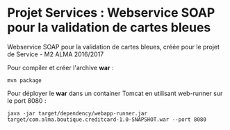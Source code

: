 Projet Services : Webservice SOAP pour la validation de cartes bleues
=====================================================================

Webservice SOAP pour la validation de cartes bleues, créée pour le projet de Service - M2 ALMA 2016/2017

Pour compiler et créer l'archive **war** :
```
mvn package
```

Pour déployer le **war** dans un container Tomcat en utilisant web-runner sur le port 8080 :
```
java -jar target/dependency/webapp-runner.jar target/com.alma.boutique.creditcard-1.0-SNAPSHOT.war --port 8080
```